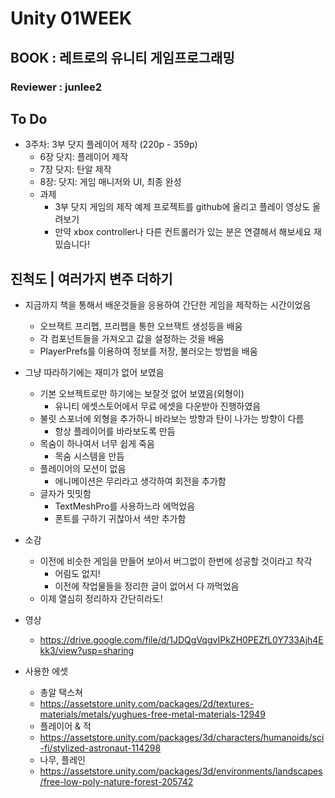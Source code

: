 # Unity 01WEEK

## BOOK : 레트로의 유니티 게임프로그래밍

### Reviewer : junlee2

## To Do
- 3주차: 3부 닷지 플레이어 제작 (220p - 359p)
    - 6장 닷지: 플레이어 제작
    - 7장 닷지: 탄알 제작
    - 8장: 닷지: 게임 매니저와 UI, 최종 완성
    - 과제
        - 3부 닷지 게임의 제작 예제 프로젝트를 github에 올리고 플레이 영상도 올려보기
        - 만약 xbox controller나 다른 컨트롤러가 있는 분은 연결해서 해보세요 재밌습니다!

## 진척도 | 여러가지 변주 더하기
- 지금까지 책을 통해서 배운것들을 응용하여 간단한 게임을 제작하는 시간이었음
    - 오브잭트 프리펩, 프리펩을 통한 오브잭트 생성등을 배움
    - 각 컴포넌트들을 가져오고 값을 설정하는 것을 배움
    - PlayerPrefs를 이용하여 정보를 저장, 불러오는 방법을 배움
- 그냥 따라하기에는 재미가 없어 보였음
    - 기본 오브젝트로만 하기에는 보잘것 없어 보였음(외형이)
        - 유니티 에셋스토어에서 무료 에셋을 다운받아 진행하였음
    - 불릿 스포너에 외형을 추가하니 바라보는 방향과 탄이 나가는 방향이 다름
        - 항상 플레이어를 바라보도록 만듬
    - 목숨이 하나여서 너무 쉽게 죽음
        - 목숨 시스템을 만듬
    - 플레이어의 모션이 없음
        - 에니메이션은 무리라고 생각하여 회전을 추가함
    - 글자가 밋밋함
        - TextMeshPro를 사용하느라 에먹었음
        - 폰트를 구하기 귀찮아서 색만 추가함

- 소감
    - 이전에 비슷한 게임을 만들어 보아서 버그없이 한번에 성공할 것이라고 착각
        - 어림도 없지!
        - 이전에 작업물들을 정리한 글이 없어서 다 까먹었음
    - 이제 열심히 정리하자 간단히라도!

- 영상
    - https://drive.google.com/file/d/1JDQgVqgvIPkZH0PEZfL0Y733Ajh4Ekk3/view?usp=sharing
- 사용한 에셋
    - 총알 택스쳐
    - https://assetstore.unity.com/packages/2d/textures-materials/metals/yughues-free-metal-materials-12949
    - 플레이어 & 적
    - https://assetstore.unity.com/packages/3d/characters/humanoids/sci-fi/stylized-astronaut-114298
    - 나무, 플레인
    - https://assetstore.unity.com/packages/3d/environments/landscapes/free-low-poly-nature-forest-205742